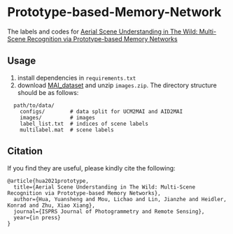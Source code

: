 # Prototype-based-Memory-Network
The labels and codes for [Aerial Scene Understanding in The Wild: Multi-Scene Recognition via Prototype-based Memory Networks]()

## Usage
1) install dependencies in ```requirements.txt```
2) download [MAI_dataset](https://drive.google.com/drive/folders/1xMWXxDeELmGKBdBZopSzk4rTpw7kqwzb?usp=sharing) and unzip ```images.zip```. The directory structure should be as follows:
```
  path/to/data/
    configs/        # data split for UCM2MAI and AID2MAI
    images/         # images     
    label_list.txt  # indices of scene labels
    multilabel.mat  # scene labels
```

## Citation
If you find they are useful, please kindly cite the following:
```
@article{hua2021prototype,
  title={Aerial Scene Understanding in The Wild: Multi-Scene Recognition via Prototype-based Memory Networks},
  author={Hua, Yuansheng and Mou, Lichao and Lin, Jianzhe and Heidler, Konrad and Zhu, Xiao Xiang},
  journal={ISPRS Journal of Photogrammetry and Remote Sensing},
  year={in press}
}
```
